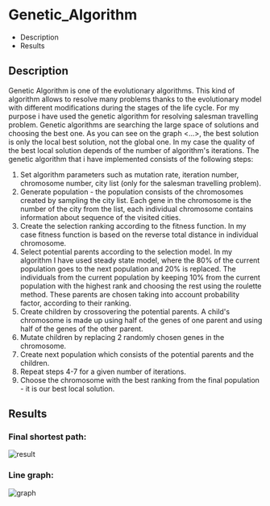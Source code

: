 # Genetic_Algorithm
- Description
- Results

## Description
Genetic Algorithm is one of the evolutionary algorithms. This kind of algorithm allows to resolve many problems thanks to the evolutionary model with different modifications during the stages of the life cycle. For my purpose i have used the genetic algorithm for resolving salesman travelling problem. Genetic algorithms are searching the large space of solutions and choosing the best one. As you can see on the graph <...>, the best solution is only the local best solution, not the global one. In my case the quality of the best local solution depends of the number of algorithm's iterations. The genetic algorithm that i have implemented consists of the following steps:
1. Set algorithm parameters such as mutation rate, iteration number, chromosome number, city list (only for the salesman travelling problem).
2. Generate population - the population consists of the chromosomes created by sampling the city list. Each gene in the chromosome is the number of the city from the list, each individual chromosome contains information about sequence of the visited cities.
3. Create the selection ranking according to the fitness function. In my case fitness function is based on the reverse total distance in individual chromosome.
4. Select potential parents according to the selection model. In my algorithm I have used steady state model, where the 80% of the current population goes to the next population and 20% is replaced. The individuals from the current population by keeping 10% from the current population with the highest rank and choosing the rest using the roulette method. These parents are chosen taking into account probability factor, according to their ranking.
5. Create children by crossovering the potential parents. A child's chromosome is made up using half of the genes of one parent and using half of the genes of the other parent.
6. Mutate children by replacing 2 randomly chosen genes in the chromosome.
7. Create next population which consists of the potential parents and the children.
8. Repeat steps 4-7 for a given number of iterations. 
9. Choose the chromosome with the best ranking from the final population - it is our best local solution.
## Results
### Final shortest path:
![result](https://user-images.githubusercontent.com/44844566/194939635-897acc2e-f3e7-44d4-b02e-7f8d71a981d6.gif)
### Line graph:
![graph](https://user-images.githubusercontent.com/44844566/194936476-f954aada-0f30-40ab-be00-d6c66f50de18.PNG)
